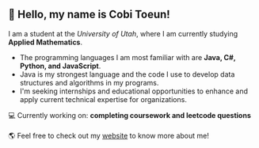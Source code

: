 <h2>👋 Hello, my name is Cobi Toeun!</h2>

I am a student at the <em>University of Utah</em>, where I am currently studying <strong>Applied Mathematics</strong>.

- The programming languages I am most familiar with are <strong>Java, C#, Python, and JavaScript</strong>. 
- Java is my strongest language and the code I use to develop data structures and algorithms in my programs. 
- I'm seeking internships and educational opportunities to enhance and apply current technical expertise for organizations.

💻 Currently working on: <strong>completing coursework and leetcode questions</strong> <br></br>
🌎 Feel free to check out my [website](https://www.cobitoeun.com) to know more about me!
